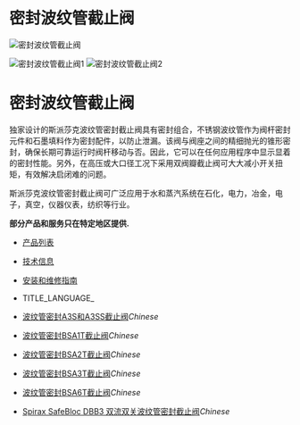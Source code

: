 

# 密封波纹管截止阀

![密封波纹管截止阀](/d/file/p/c7e5cd84c0c51f909273c14750f4ed90.jpg)

![密封波纹管截止阀1](/d/file/p/c7e5cd84c0c51f909273c14750f4ed90.jpg) ![密封波纹管截止阀2](/d/file/p/bae7375751f779c022a222776fc3a466.jpg)

# 密封波纹管截止阀

独家设计的斯派莎克波纹管密封截止阀具有密封组合，不锈钢波纹管作为阀杆密封元件和石墨填料作为密封配件，以防止泄漏。该阀与阀座之间的精细抛光的锥形密封，确保长期可靠运行时阀杆移动与否。因此，它可以在任何应用程序中显示显着的密封性能。另外，在高压或大口径工况下采用双阀瓣截止阀可大大减小开关扭矩，有效解决启闭难的问题。

斯派莎克波纹管密封截止阀可广泛应用于水和蒸汽系统在石化，电力，冶金，电子，真空，仪器仪表，纺织等行业。

**部分产品和服务只在特定地区提供.**

-   [产品列表](javascript:navactive(1);)
-   [技术信息](javascript:navactive(2);)
-   [安装和维修指南](javascript:navactive(3);)

-   TITLE_LANGUAGE_
-   [波纹管密封A3S和A3SS截止阀](/stop-valves/A3S_A3SS.html "波纹管密封A3S和A3SS截止阀")_Chinese_
-   [波纹管密封BSA1T截止阀](/stop-valves/BSA1T.html "波纹管密封BSA1T截止阀")_Chinese_
-   [波纹管密封BSA2T截止阀](/stop-valves/BSA2T.html "波纹管密封BSA2T截止阀")_Chinese_
-   [波纹管密封BSA3T截止阀](/stop-valves/BSA3T.html "波纹管密封BSA3T截止阀")_Chinese_
-   [波纹管密封BSA6T截止阀](/stop-valves/BSA6T.html "波纹管密封BSA6T截止阀")_Chinese_
-   [Spirax SafeBloc DBB3 双流双关波纹管密封截止阀](/stop-valves/DBB3.html "Spirax SafeBloc DBB3 双流双关波纹管密封截止阀")_Chinese_
